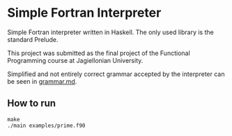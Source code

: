 # Simple Fortran Interpreter

Simple Fortran interpreter written in Haskell. The only used library is the standard Prelude.

This project was submitted as the final project of the Functional Programming course at Jagiellonian University.

Simplified and not entirely correct grammar accepted by the interpreter can be seen in [grammar.md](grammar.md).

## How to run

```
make
./main examples/prime.f90
```

